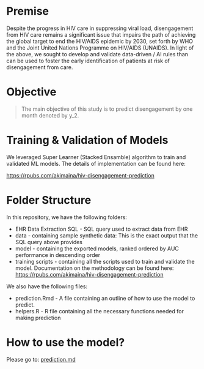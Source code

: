 
# Premise

Despite the progress in HIV care in suppressing viral load, disengagement from HIV care remains a significant issue that impairs the 
path of achieving the global target to end the HIV/AIDS epidemic by 2030, set forth by WHO and the Joint United Nations Programme on HIV/AIDS (UNAIDS). In light of the above, we sought to develop and validate data-driven / AI rules than can be used to foster the early identification of patients at risk of disengagement from care.

# Objective 

> The main objective of this study is to predict disengagement by one month denoted by y_2. 

# Training & Validation of Models

We leveraged Super Learner (Stacked Ensamble) algorithm to train and validated ML models. The details of implementation can be found here:

https://rpubs.com/akimaina/hiv-disengagement-prediction

# Folder Structure

In this repository, we have the following folders:

* EHR Data Extraction SQL - SQL query used to extract data from EHR
* data - containing sample synthetic data: This is the exact output that the SQL query above provides
* model - containing the exported models, ranked ordered by AUC performance in descending order
* training scripts - containing all the scripts used to train and validate the model. Documentation on the methodology can be found here: https://rpubs.com/akimaina/hiv-disengagement-prediction

We also have the following files:

* prediction.Rmd - A file containing an outline of how to use the model to predict.
* helpers.R - R file containing all the necessary functions needed for making prediction


# How to use the model?

Please go to: [prediction.md](prediction.Rmd)

